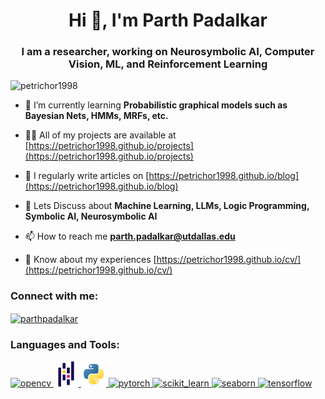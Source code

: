 <h1 align="center">Hi 👋, I'm Parth Padalkar</h1>
<h3 align="center">I am a researcher, working on Neurosymbolic AI, Computer Vision, ML, and Reinforcement Learning</h3>

<p align="left"> <img src="https://komarev.com/ghpvc/?username=petrichor1998&label=Profile%20views&color=0e75b6&style=flat" alt="petrichor1998" /> </p>


- 🌱 I’m currently learning **Probabilistic graphical models such as Bayesian Nets, HMMs, MRFs, etc.**

- 👨‍💻 All of my projects are available at [https://petrichor1998.github.io/projects](https://petrichor1998.github.io/projects)

- 📝 I regularly write articles on [https://petrichor1998.github.io/blog](https://petrichor1998.github.io/blog)

- 💬 Lets Discuss about **Machine Learning, LLMs, Logic Programming, Symbolic AI, Neurosymbolic AI**

- 📫 How to reach me **parth.padalkar@utdallas.edu**

- 📄 Know about my experiences [https://petrichor1998.github.io/cv/](https://petrichor1998.github.io/cv/)

<h3 align="left">Connect with me:</h3>
<p align="left">
<a href="https://linkedin.com/in/parthpadalkar" target="blank"><img align="center" src="https://raw.githubusercontent.com/rahuldkjain/github-profile-readme-generator/master/src/images/icons/Social/linked-in-alt.svg" alt="parthpadalkar" height="30" width="40" /></a>
</p>

<h3 align="left">Languages and Tools:</h3>
<p align="left"> <a href="https://opencv.org/" target="_blank" rel="noreferrer"> <img src="https://www.vectorlogo.zone/logos/opencv/opencv-icon.svg" alt="opencv" width="40" height="40"/> </a> <a href="https://pandas.pydata.org/" target="_blank" rel="noreferrer"> <img src="https://raw.githubusercontent.com/devicons/devicon/2ae2a900d2f041da66e950e4d48052658d850630/icons/pandas/pandas-original.svg" alt="pandas" width="40" height="40"/> </a> <a href="https://www.python.org" target="_blank" rel="noreferrer"> <img src="https://raw.githubusercontent.com/devicons/devicon/master/icons/python/python-original.svg" alt="python" width="40" height="40"/> </a> <a href="https://pytorch.org/" target="_blank" rel="noreferrer"> <img src="https://www.vectorlogo.zone/logos/pytorch/pytorch-icon.svg" alt="pytorch" width="40" height="40"/> </a> <a href="https://scikit-learn.org/" target="_blank" rel="noreferrer"> <img src="https://upload.wikimedia.org/wikipedia/commons/0/05/Scikit_learn_logo_small.svg" alt="scikit_learn" width="40" height="40"/> </a> <a href="https://seaborn.pydata.org/" target="_blank" rel="noreferrer"> <img src="https://seaborn.pydata.org/_images/logo-mark-lightbg.svg" alt="seaborn" width="40" height="40"/> </a> <a href="https://www.tensorflow.org" target="_blank" rel="noreferrer"> <img src="https://www.vectorlogo.zone/logos/tensorflow/tensorflow-icon.svg" alt="tensorflow" width="40" height="40"/> </a> </p>

